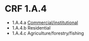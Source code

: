 # CRF 1.A.4
* 1.A.4.a [Commercial/institutional](CRF1A4a.md)
* 1.A.4.b Residential
* 1.A.4.c Agriculture/forestry/fishing